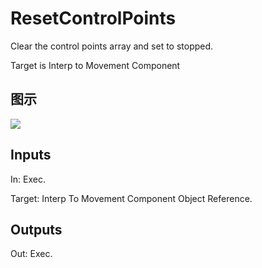 # ResetControlPoints

Clear the control points array and set to stopped.

Target is Interp to Movement Component

## 图示

![]($-20221218-18305979.png)

## Inputs

In: Exec.

Target: Interp To Movement Component Object Reference.  

## Outputs

Out: Exec.

